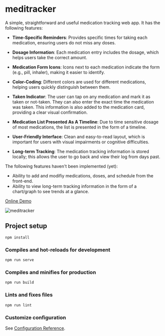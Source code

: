 # meditracker
A simple, straightforward and useful medication tracking web app. It has the following features:
- **Time-Specific Reminders**: Provides specific times for taking each medication, ensuring users do not miss any doses.

- **Dosage Information**: Each medication entry includes the dosage, which helps users take the correct amount.

- **Medication Form Icons**: Icons next to each medication indicate the form (e.g., pill, inhaler), making it easier to identify.

- **Color-Coding**: Different colors are used for different medications, helping users quickly distinguish between them.

- **Taken Indicator**: The user can tap on any medication and mark it as taken or not-taken. They can also enter the exact time the medication was taken. This information is also added to the medication card, providing a clear visual confirmation.

- **Medication List Presented As A Timeline**: Due to time sensitive dosage of most medications, the list is presented in the form of a timeline.

- **User-Friendly Interface**: Clean and easy-to-read layout, which is important for users with visual impairments or cognitive difficulties.

- **Long-term Tracking**: The medication tracking information is stored locally; this allows the user to go back and view their log from days past.

The following features haven't been implemented (yet):
- Ability to add and modifiy medications, doses, and schedule from the front-end.
- Ability to view long-term tracking information in the form of a chart/graph to see trends at a glance.

[Online Demo](https://medtracker-404i.onrender.com/)

![meditracker](https://github.com/user-attachments/assets/95f9468b-d42f-463c-b8c7-964fd4e1c281)

## Project setup
```
npm install
```

### Compiles and hot-reloads for development
```
npm run serve
```

### Compiles and minifies for production
```
npm run build
```

### Lints and fixes files
```
npm run lint
```

### Customize configuration
See [Configuration Reference](https://cli.vuejs.org/config/).
